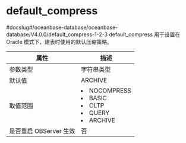 default_compress 
=====================================
#docslug#/oceanbase-database/oceanbase-database/V4.0.0/default_compress-1-2-3
default_compress 用于设置在 Oracle 模式下，建表时使用的默认压缩策略。


|      **属性**      |                                                                                                                     **描述**                                                                                                                     |
|------------------|------------------------------------------------------------------------------------------------------------------------------------------------------------------------------------------------------------------------------------------------|
| 参数类型             | 字符串类型                                                                                                                                                                                                                                          |
| 默认值              | ARCHIVE                                                                                                                                                                                                                                        |
| 取值范围             | <li> NOCOMPRESS   <li> BASIC   <li> OLTP   <li> QUERY   <li> ARCHIVE    |
| 是否重启 OBServer 生效 | 否                                                                                                                                                                                                                                              |



